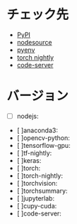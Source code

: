 # チェック先
- [PyPI](https://pypi.org/)
- [nodesource](https://github.com/nodesource/distributions#debinstall)
- [pyenv](https://github.com/pyenv/pyenv/tree/master/plugins/python-build/share/python-build)
- [torch nightly](https://download.pytorch.org/whl/nightly/cu110/torch_nightly.html)
- [code-server](https://github.com/cdr/code-server)

# バージョン
- [ ] nodejs: 
- [ ]anaconda3: 
- [ ]opencv-python: 
- [ ]tensorflow-gpu: 
- [ ]tf-nightly: 
- [ ]keras: 
- [ ]torch: 
- [ ]torch-nightly: 
- [ ]torchvision: 
- [ ]torchsummary: 
- [ ]jupyterlab: 
- [ ]cupy-cuda: 
- [ ]code-server: 